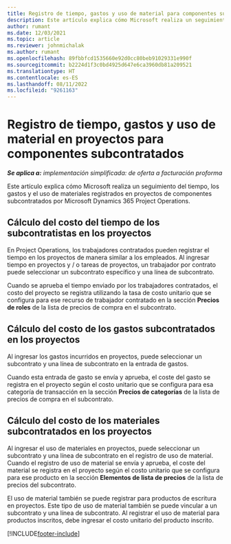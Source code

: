 ```yaml
---
title: Registro de tiempo, gastos y uso de material para componentes subcontratados
description: Este artículo explica cómo Microsoft realiza un seguimiento del tiempo, los gastos y el uso de materiales registrados en proyectos de componentes subcontratados por Microsoft Dynamics 365 Project Operations.
author: rumant
ms.date: 12/03/2021
ms.topic: article
ms.reviewer: johnmichalak
ms.author: rumant
ms.openlocfilehash: 89fbbfcd1535660e92d0cc80beb91029331e990f
ms.sourcegitcommit: b2224d1f3c0bd4925d647e6ca3960db81a209521
ms.translationtype: HT
ms.contentlocale: es-ES
ms.lasthandoff: 08/11/2022
ms.locfileid: "9261163"
---
```

# <a name="recording-time-expenses-and-material-usage-on-projects-for-subcontracted-components"></a>Registro de tiempo, gastos y uso de material en proyectos para componentes subcontratados

_**Se aplica a:** implementación simplificada: de oferta a facturación proforma_

Este artículo explica cómo Microsoft realiza un seguimiento del tiempo, los gastos y el uso de materiales registrados en proyectos de componentes subcontratados por Microsoft Dynamics 365 Project Operations.

## <a name="costing-for-subcontractor-time-on-projects"></a>Cálculo del costo del tiempo de los subcontratistas en los proyectos
En Project Operations, los trabajadores contratados pueden registrar el tiempo en los proyectos de manera similar a los empleados. Al ingresar tiempo en proyectos y / o tareas de proyectos, un trabajador por contrato puede seleccionar un subcontrato específico y una línea de subcontrato.

Cuando se aprueba el tiempo enviado por los trabajadores contratados, el costo del proyecto se registra utilizando la tasa de costo unitario que se configura para ese recurso de trabajador contratado en la sección **Precios de roles** de la lista de precios de compra en el subcontrato.

## <a name="costing-for-subcontracted-expenses-on-projects"></a>Cálculo del costo de los gastos subcontratados en los proyectos
Al ingresar los gastos incurridos en proyectos, puede seleccionar un subcontrato y una línea de subcontrato en la entrada de gastos. 

Cuando esta entrada de gasto se envía y aprueba, el coste del gasto se registra en el proyecto según el costo unitario que se configura para esa categoría de transacción en la sección **Precios de categorías** de la lista de precios de compra en el subcontrato.

## <a name="costing-for-subcontracted-materials-on-projects"></a>Cálculo del costo de los materiales subcontratados en los proyectos
Al ingresar el uso de materiales en proyectos, puede seleccionar un subcontrato y una línea de subcontrato en el registro de uso de material. Cuando el registro de uso de material se envía y aprueba, el coste del material se registra en el proyecto según el costo unitario que se configura para ese producto en la sección **Elementos de lista de precios** de la lista de precios del subcontrato.

El uso de material también se puede registrar para productos de escritura en proyectos. Este tipo de uso de material también se puede vincular a un subcontrato y una línea de subcontrato. Al registrar el uso de material para productos inscritos, debe ingresar el costo unitario del producto inscrito. 


[!INCLUDE[footer-include](../../includes/footer-banner.md)]
